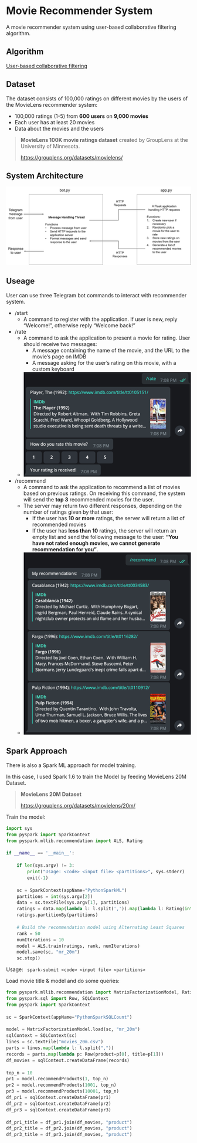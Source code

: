 # Movie Recommender System

A movie recommender system using user-based collaborative filtering algorithm. 

## Algorithm

[User-based collaborative filtering](https://en.wikipedia.org/wiki/Collaborative_filtering)

## Dataset

The dataset consists of 100,000 ratings on different movies by the users of the MovieLens recommender system:

- 100,000 ratings (1-5) from **600 users** on **9,000 movies**
- Each user has at least 20 movies
- Data about the movies and the users

>**MovieLens 100K movie ratings dataset** created by GroupLens at the University of Minnesota.
> 
>https://grouplens.org/datasets/movielens/

## System Architecture

![image-1](https://raw.githubusercontent.com/Paranoid-kid/Movie-Recommender-System/master/img/1.png)

## Useage

User can use three Telegram bot commands to interact with recommender system.

- /start
  - A command to register with the application. If user is new, reply “Welcome!”, otherwise reply “Welcome back!”
- /rate
  - A command to ask the application to present a movie for rating. User should receive two messages:
    - A message containing the name of the movie, and the URL to the movie’s page on IMDB
    - A message asking for the user’s rating on this movie, with a custom keyboard
  - ![image-2](https://raw.githubusercontent.com/Paranoid-kid/Movie-Recommender-System/master/img/2.png)
- /recommend
  - A command to ask the application to recommend a list of movies based on previous ratings. On receiving this command, the system will send the **top 3** recommended movies for the user.
  - The server may return two different responses, depending on the number of ratings given by that user:
    - If the user has **10 or more** ratings, the server will return a list of recommended movies
    - If the user has **less than 10** ratings, the server will return an empty list and send the following message to the user: **“You have not rated enough movies, we cannot generate recommendation for you”**.
  - ![image-3](https://raw.githubusercontent.com/Paranoid-kid/Movie-Recommender-System/master/img/3.png)

## Spark Approach

There is also a Spark ML approach for model training.

In this case, I used Spark 1.6 to train the Model by feeding MovieLens 20M Dataset.

> **MovieLens 20M Dataset**
>
> <https://grouplens.org/datasets/movielens/20m/>

Train the model:

```python
import sys
from pyspark import SparkContext
from pyspark.mllib.recommendation import ALS, Rating

if __name__ == '__main__':
  
    if len(sys.argv) != 3:
        print("Usage: <code> <input file> <partitions>", sys.stderr)
        exit(-1)

    sc = SparkContext(appName="PythonSparkML")
    partitions = int(sys.argv[2])
    data = sc.textFile(sys.argv[1], partitions)
    ratings = data.map(lambda l: l.split(',')).map(lambda l: Rating(int(l[0]), int(l[1]), float(l[2])))
    ratings.partitionBy(partitions)
    
    # Build the recommendation model using Alternating Least Squares
    rank = 50
    numIterations = 10
    model = ALS.train(ratings, rank, numIterations)
    model.save(sc, "mr_20m")    
    sc.stop()
```

Usage: ` spark-submit <code> <input file> <partitions>`

Load movie title & model and do some queries:

```python
from pyspark.mllib.recommendation import MatrixFactorizationModel, Rating
from pyspark.sql import Row, SQLContext
from pyspark import SparkContext

sc = SparkContext(appName="PythonSparkSQLCount")

model = MatrixFactorizationModel.load(sc, "mr_20m")
sqlContext = SQLContext(sc)
lines = sc.textFile("movies_20m.csv")
parts = lines.map(lambda l: l.split(","))
records = parts.map(lambda p: Row(product=p[0], title=p[1]))
df_movies = sqlContext.createDataFrame(records)

top_n = 10
pr1 = model.recommendProducts(1, top_n)
pr2 = model.recommendProducts(1001, top_n)
pr3 = model.recommendProducts(10001, top_n)
df_pr1 = sqlContext.createDataFrame(pr1)
df_pr2 = sqlContext.createDataFrame(pr2)
df_pr3 = sqlContext.createDataFrame(pr3)

df_pr1_title = df_pr1.join(df_movies, "product")
df_pr2_title = df_pr2.join(df_movies, "product")
df_pr3_title = df_pr3.join(df_movies, "product")
```

